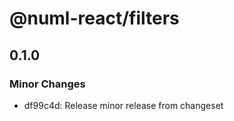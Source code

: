 # @numl-react/filters

## 0.1.0

### Minor Changes

- df99c4d: Release minor release from changeset
